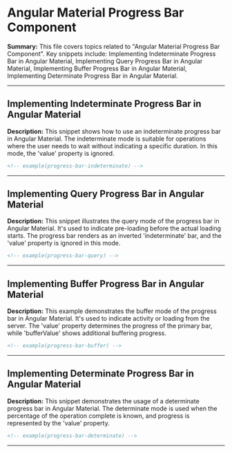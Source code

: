 # Angular Material Progress Bar Component

**Summary:** This file covers topics related to "Angular Material Progress Bar Component". Key snippets include: Implementing Indeterminate Progress Bar in Angular Material, Implementing Query Progress Bar in Angular Material, Implementing Buffer Progress Bar in Angular Material, Implementing Determinate Progress Bar in Angular Material.

---

## Implementing Indeterminate Progress Bar in Angular Material

**Description:** This snippet shows how to use an indeterminate progress bar in Angular Material. The indeterminate mode is suitable for operations where the user needs to wait without indicating a specific duration. In this mode, the 'value' property is ignored.

```html
<!-- example(progress-bar-indeterminate) -->
```

---

## Implementing Query Progress Bar in Angular Material

**Description:** This snippet illustrates the query mode of the progress bar in Angular Material. It's used to indicate pre-loading before the actual loading starts. The progress bar renders as an inverted 'indeterminate' bar, and the 'value' property is ignored in this mode.

```html
<!-- example(progress-bar-query) -->
```

---

## Implementing Buffer Progress Bar in Angular Material

**Description:** This example demonstrates the buffer mode of the progress bar in Angular Material. It's used to indicate activity or loading from the server. The 'value' property determines the progress of the primary bar, while 'bufferValue' shows additional buffering progress.

```html
<!-- example(progress-bar-buffer) -->
```

---

## Implementing Determinate Progress Bar in Angular Material

**Description:** This snippet demonstrates the usage of a determinate progress bar in Angular Material. The determinate mode is used when the percentage of the operation complete is known, and progress is represented by the 'value' property.

```html
<!-- example(progress-bar-determinate) -->
```

---